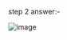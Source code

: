 step 2 answer:-

![image](https://github.com/Diksha1691/Bajaj_TEST_1/assets/101688372/b24f7d29-2ab9-4096-b971-2d2f91faae5b)
